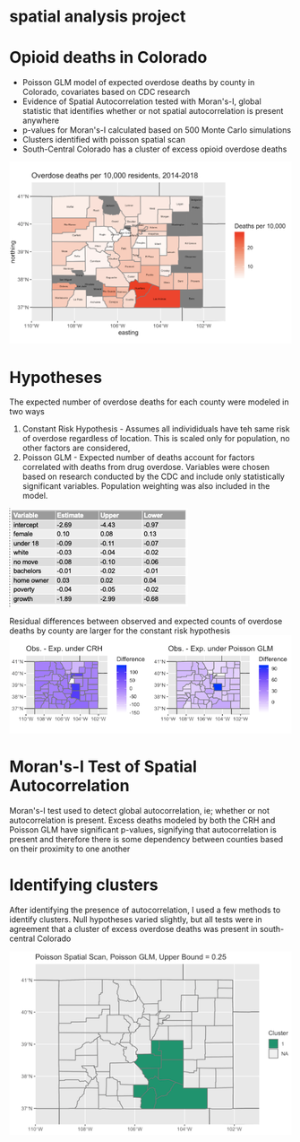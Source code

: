 # spatial analysis project
# Opioid deaths in Colorado
- Poisson GLM model of expected overdose deaths by county in Colorado, covariates based on CDC research
- Evidence of Spatial Autocorrelation tested with Moran's-I, global statistic that identifies whether or not spatial autocorrelation is present anywhere
- p-values for Moran's-I calculated based on 500 Monte Carlo simulations
- Clusters identified with poisson spatial scan
- South-Central Colorado has a cluster of excess opioid overdose deaths

![](https://github.com/dani-totten/spatial_stats/blob/main/od_death_rate_scaled.png)

# Hypotheses
The expected number of overdose deaths for each county were modeled in two ways
1) Constant Risk Hypothesis - Assumes all individiduals have teh same risk of overdose regardless of location. This is scaled only for population, no other factors are considered,
2) Poisson GLM - Expected number of deaths account for factors correlated with deaths from drug overdose. Variables were chosen based on research conducted by the CDC and include only statistically significant variables. Population weighting was also included in the model.

![](https://github.com/dani-totten/spatial_stats/blob/main/poisson_vars.png)

Residual differences between observed and expected counts of overdose deaths by county are larger for the constant risk hypothesis
![](https://github.com/dani-totten/spatial_stats/blob/main/spatial_side_by_side.png)

# Moran's-I Test of Spatial Autocorrelation
Moran's-I test used to detect global autocorrelation, ie; whether or not autocorrelation is present. Excess deaths modeled by both the CRH and Poisson GLM have significant p-values, signifying that autocorrelation is present and therefore there is some dependency between counties based on their proximity to one another

# Identifying clusters
After identifying the presence of autocorrelation, I used a few methods to identify clusters. Null hypotheses varied slightly, but all tests were in agreement that a cluster of excess overdose deaths was present in south-central Colorado

![](https://github.com/dani-totten/spatial_stats/blob/main/Screen%20Shot%202020-10-26%20at%2011.15.56%20AM.png)
